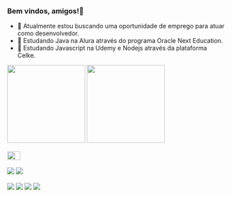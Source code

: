 ### Bem vindos, amigos!👋

- 🔭 Atualmente estou buscando uma oportunidade de emprego para atuar como desenvolvedor.
- 🌱 Estudando Java na Alura através do programa Oracle Next Education.
- 🌱 Estudando Javascript na Udemy e Nodejs através da plataforma Celke.

<div>
  <img height="180em" src="https://github-readme-stats.vercel.app/api?username=evandrodsm17&show_icons=true&theme=dracula&include_all_commits=true&count_private=true"/>
  <img height="180em" src="https://github-readme-stats.vercel.app/api/top-langs/?username=evandrodsm17&layout=compact&langs_count=16&theme=dracula"/>
</div>

<div style="display:inline_block"><br>
  <img align="center" height="20" width="30" src="https://cdn.jsdelivr.net/gh/devicons/devicon/icons/javascript/javascript-original.svg" />
</div>

<div style="display:inline_block"><br>
<a href=""><img src="https://img.shields.io/badge/WhatsApp-25D366?style=for-the-badge&logo=whatsapp&logoColor=white"></a>
<a href="https://www.linkedin.com/in/evandrodsm17/" target="_blank"><img src="https://img.shields.io/badge/LinkedIn-0077B5?style=for-the-badge&logo=linkedin&logoColor=white"></a>
</div>

<div style="display:inline_block"><br>
<a href=""><img src="https://img.shields.io/badge/HTML5-E34F26?style=for-the-badge&logo=html5&logoColor=white"></a>
<a href=""><img src="https://img.shields.io/badge/CSS3-1572B6?style=for-the-badge&logo=css3&logoColor=white"></a>
<a href=""><img src="https://img.shields.io/badge/JavaScript-F7DF1E?style=for-the-badge&logo=javascript&logoColor=black"></a>
<a href=""><img src="https://img.shields.io/badge/MySQL-00000F?style=for-the-badge&logo=mysql&logoColor=white"></a>
</div>
